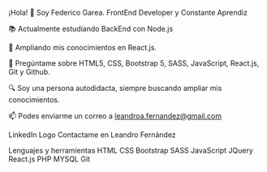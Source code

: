 ¡Hola! 👋 Soy Federico Garea.
FrontEnd Developer y Constante Aprendiz


📚 Actualmente estudiando BackEnd con Node.js

🌱 Ampliando mis conocimientos en React.js.

💬 Pregúntame sobre HTML5, CSS, Bootstrap 5, SASS, JavaScript, React.js, Git y Github.

🔍 Soy una persona autodidacta, siempre buscando ampliar mis conocimientos.

📫 Podes enviarme un correo a leandroa.fernandez@gmail.com

LinkedIn Logo Contactame en Leandro Fernández


Lenguajes y herramientas
HTML CSS Bootstrap SASS JavaScript JQuery React.js PHP MYSQL Git
